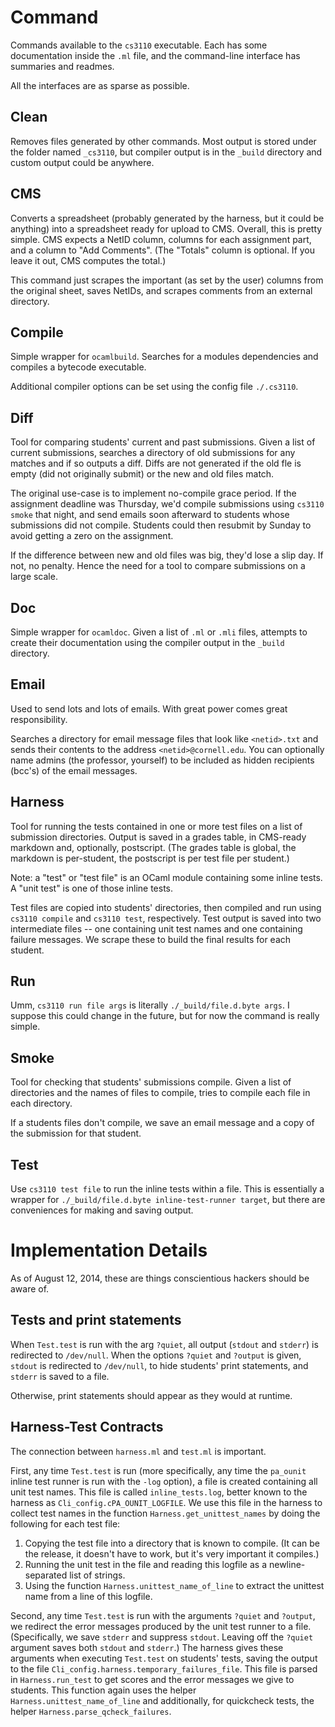 Command
=======

Commands available to the `cs3110` executable.
Each has some documentation inside the `.ml` file, and the command-line interface has summaries and readmes.

All the interfaces are as sparse as possible.

Clean
-----
Removes files generated by other commands.
Most output is stored under the folder named `_cs3110`, but compiler output is in the `_build` directory and custom output could be anywhere.

CMS
---
Converts a spreadsheet (probably generated by the harness, but it could be anything) into a spreadsheet ready for upload to CMS.
Overall, this is pretty simple.
CMS expects a NetID column, columns for each assignment part, and a column to "Add Comments".
(The "Totals" column is optional. If you leave it out, CMS computes the total.)

This command just scrapes the important (as set by the user) columns from the original sheet, saves NetIDs, and scrapes comments from an external directory.

Compile
-------
Simple wrapper for `ocamlbuild`.
Searches for a modules dependencies and compiles a bytecode executable.

Additional compiler options can be set using the config file `./.cs3110`.

Diff
----
Tool for comparing students' current and past submissions.
Given a list of current submissions, searches a directory of old submissions for any matches and if so outputs a diff.
Diffs are not generated if the old fle is empty (did not originally submit) or the new and old files match.

The original use-case is to implement no-compile grace period.
If the assignment deadline was Thursday, we'd compile submissions using `cs3110 smoke` that night, and send emails soon afterward to students whose submissions did not compile.
Students could then resubmit by Sunday to avoid getting a zero on the assignment.

If the difference between new and old files was big, they'd lose a slip day.
If not, no penalty.
Hence the need for a tool to compare submissions on a large scale.

Doc
---
Simple wrapper for `ocamldoc`.
Given a list of `.ml` or `.mli` files, attempts to create their documentation using the compiler output in the `_build` directory.

Email
-----
Used to send lots and lots of emails.
With great power comes great responsibility.

Searches a directory for email message files that look like `<netid>.txt` and sends their contents to the address `<netid>@cornell.edu`.
You can optionally name admins (the professor, yourself) to be included as hidden recipients (bcc's) of the email messages.

Harness
-------
Tool for running the tests contained in one or more test files on a list of submission directories.
Output is saved in a grades table, in CMS-ready markdown and, optionally, postscript.
(The grades table is global, the markdown is per-student, the postscript is per test file per student.)

Note: a "test" or "test file" is an OCaml module containing some inline tests.
A "unit test" is one of those inline tests.

Test files are copied into students' directories, then compiled and run using `cs3110 compile` and `cs3110 test`, respectively.
Test output is saved into two intermediate files -- one containing unit test names and one containing failure messages.
We scrape these to build the final results for each student.

Run
---
Umm, `cs3110 run file args` is literally `./_build/file.d.byte args`.
I suppose this could change in the future, but for now the command is really simple.

Smoke
-----
Tool for checking that students' submissions compile.
Given a list of directories and the names of files to compile, tries to compile each file in each directory.

If a students files don't compile, we save an email message and a copy of the submission for that student.

Test
----
Use `cs3110 test file` to run the inline tests within a file.
This is essentially a wrapper for `./_build/file.d.byte inline-test-runner target`, but there are conveniences for making and saving output.

Implementation Details
======================
As of August 12, 2014, these are things conscientious hackers should be aware of.

Tests and print statements
--------------------------

When `Test.test` is run with the arg `?quiet`, all output (`stdout` and `stderr`) is redirected to `/dev/null`.
When the options `?quiet` and `?output` is given, `stdout` is redirected to `/dev/null`, to hide students' print statements, and `stderr` is saved to a file.

Otherwise, print statements should appear as they would at runtime.

Harness-Test Contracts
----------------------
The connection between `harness.ml` and `test.ml` is important.

First, any time `Test.test` is run (more specifically, any time the `pa_ounit` inline test runner is run with the `-log` option), a file is created containing all unit test names.
This file is called `inline_tests.log`, better known to the harness as `Cli_config.cPA_OUNIT_LOGFILE`.
We use this file in the harness to collect test names in the function `Harness.get_unittest_names` by doing the following for each test file:

1. Copying the test file into a directory that is known to compile. (It can be the release, it doesn't have to work, but it's very important it compiles.)
2. Running the unit test in the file and reading this logfile as a newline-separated list of strings.
3. Using the function `Harness.unittest_name_of_line` to extract the unittest name from a line of this logfile.

Second, any time `Test.test` is run with the arguments `?quiet` and `?output`, we redirect the error messages produced by the unit test runner to a file.
(Specifically, we save `stderr` and suppress `stdout`. Leaving off the `?quiet` argument saves both `stdout` and `stderr`.)
The harness gives these arguments when executing `Test.test` on students' tests, saving the output to the file `Cli_config.harness.temporary_failures_file`.
This file is parsed in `Harness.run_test` to get scores and the error messages we give to students.
This function again uses the helper `Harness.unittest_name_of_line` and additionally, for quickcheck tests, the helper `Harness.parse_qcheck_failures`.

